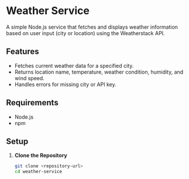 # Weather Service

A simple Node.js service that fetches and displays weather information based on user input (city or location) using the Weatherstack API.

## Features

- Fetches current weather data for a specified city.
- Returns location name, temperature, weather condition, humidity, and wind speed.
- Handles errors for missing city or API key.

## Requirements

- Node.js
- npm

## Setup

1. **Clone the Repository**

   ```bash
   git clone <repository-url>
   cd weather-service
